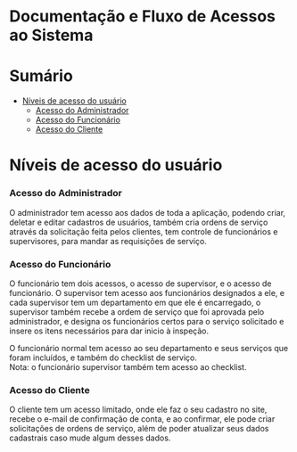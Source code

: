 <h1>Documentação e Fluxo de Acessos ao Sistema</h1>

# Sumário
* [Níveis de acesso do usuário](#niveis-de-acesso-do-usuario)
  * [Acesso do Administrador](#acesso-adm)
  * [Acesso do Funcionário](#acesso-fc)
  * [Acesso do Cliente](#acesso-cliente)
    

# Níveis de acesso do usuário

<h3>Acesso do Administrador</h3>

<p>O administrador tem acesso aos dados de toda a aplicação, podendo criar, deletar e editar cadastros de usuários, também cria ordens
de serviço através da solicitação feita pelos clientes, tem controle de funcionários e supervisores, para mandar as requisições de 
serviço.</p>

<h3>Acesso do Funcionário</h3>

<p>O funcionário tem dois acessos, o acesso de supervisor, e o acesso de funcionário. O supervisor tem acesso aos funcionários designados
a ele, e cada supervisor tem um departamento em que ele é encarregado, o supervisor também recebe a ordem de serviço que foi aprovada pelo
administrador, e designa os funcionários certos para o serviço solicitado e insere os itens necessários para dar inicio à inspeção.</p>

<p>O funcionário normal tem acesso ao seu departamento e seus serviços que foram incluídos, e também do checklist de serviço. <br>
Nota: o funcionário supervisor também tem acesso ao checklist.</p>

<h3>Acesso do Cliente</h3>
<p>O cliente tem um acesso limitado, onde ele faz o seu cadastro no site, recebe o e-mail de confirmação de conta, e ao confirmar, ele
pode criar solicitações de ordens de serviço, além de poder atualizar seus dados cadastrais caso mude algum desses dados.</p>
